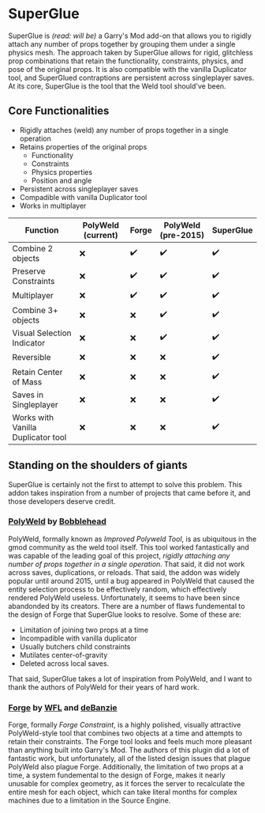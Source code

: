 # SuperGlue

SuperGlue is _(read: will be)_ a Garry's Mod add-on that allows you to rigidly attach any number of props together by grouping them under a single physics mesh. The approach taken by SuperGlue allows for rigid, glitchless prop combinations that retain the functionality, constraints, physics, and pose of the original props. It is also compatible with the vanilla Duplicator tool, and SuperGlued contraptions are persistent across singleplayer saves. At its core, SuperGlue is the tool that the Weld tool should've been.

## Core Functionalities

* Rigidly attaches (weld) any number of props together in a single operation
* Retains properties of the original props
  * Functionality
  * Constraints
  * Physics properties
  * Position and angle
* Persistent across singleplayer saves
* Compadible with vanilla Duplicator tool
* Works in multiplayer

|Function                          |PolyWeld (current)|Forge|PolyWeld (pre-2015)|SuperGlue|
|----------------------------------|------------------|-----|-------------------|---------|
|Combine 2 objects                 |:x:               |:heavy_check_mark:|:heavy_check_mark: |:heavy_check_mark:|
|Preserve Constraints              |:x:               |:heavy_check_mark:|:heavy_check_mark: |:heavy_check_mark:|
|Multiplayer                       |:x:               |:heavy_check_mark:|:heavy_check_mark: |:heavy_check_mark:|
|Combine 3+ objects                |:x:               |:x:  |:heavy_check_mark: |:heavy_check_mark:|
|Visual Selection Indicator        |:x:               |:x:  |:heavy_check_mark: |:heavy_check_mark:|
|Reversible                        |:x:               |:x:  |:x:                |:heavy_check_mark:|
|Retain Center of Mass             |:x:               |:x:  |:x:                |:heavy_check_mark:|
|Saves in Singleplayer             |:x:               |:x:  |:x:                |:heavy_check_mark:|
|Works with Vanilla Duplicator tool|:x:               |:x:  |:x:                |:heavy_check_mark:|

## Standing on the shoulders of giants

SuperGlue is certainly not the first to attempt to solve this problem. This addon takes inspiration from a number of projects that came before it, and those developers deserve credit.

### [PolyWeld](https://steamcommunity.com/sharedfiles/filedetails/?id=344795193) by [Bobblehead](https://steamcommunity.com/id/bobbleheadbob)

 PolyWeld, formally known as _Improved Polyweld Tool_, is as ubiquitous in the gmod community as the weld tool itself. This tool worked fantastically and was capable of the leading goal of this project, _rigidly attaching any number of props together in a single operation_. That said, it did not work across saves, duplications, or reloads. That said, the addon was widely popular until around 2015, until a bug appeared in PolyWeld that caused the entity selection process to be effectively random, which effectively rendered PolyWeld useless. Unfortunately, it seems to have been since abandonded by its creators. There are a number of flaws fundemental to the design of Forge that SuperGlue looks to resolve. Some of these are:

* Limitation of joining two props at a time
* Incompadible with vanilla duplicator
* Usually butchers child constraints
* Mutilates center-of-gravity
* Deleted across local saves.

That said, SuperGlue takes a lot of inspiration from PolyWeld, and I want to thank the authors of PolyWeld for their years of hard work.

### [Forge](https://steamcommunity.com/sharedfiles/filedetails/?id=2518703605) by [WFL](https://steamcommunity.com/id/willdebee) and [deBanzie](https://steamcommunity.com/id/theendisverynear)

Forge, formally _Forge Constraint_, is a highly polished, visually attractive PolyWeld-style tool that combines two objects at a time and attempts to retain their constraints. The Forge tool looks and feels much more pleasant than anything built into Garry's Mod. The authors of this plugin did a lot of fantastic work, but unfortunately, all of the listed design issues that plague PolyWeld also plague Forge. Additionally, the limitation of two props at a time, a system fundemental to the design of Forge, makes it nearly unusable for complex geometry, as it forces the server to recalculate the entire mesh for each object, which can take literal months for complex machines due to a limitation in the Source Engine.
